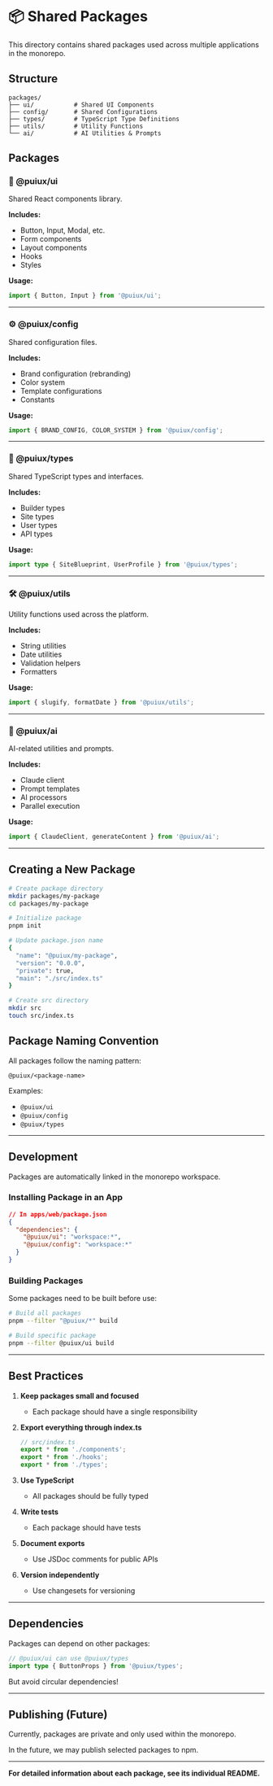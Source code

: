 # 📦 Shared Packages

This directory contains shared packages used across multiple applications in the monorepo.

## Structure

```
packages/
├── ui/           # Shared UI Components
├── config/       # Shared Configurations
├── types/        # TypeScript Type Definitions
├── utils/        # Utility Functions
└── ai/           # AI Utilities & Prompts
```

## Packages

### 🎨 @puiux/ui
Shared React components library.

**Includes:**
- Button, Input, Modal, etc.
- Form components
- Layout components
- Hooks
- Styles

**Usage:**
```typescript
import { Button, Input } from '@puiux/ui';
```

---

### ⚙️ @puiux/config
Shared configuration files.

**Includes:**
- Brand configuration (rebranding)
- Color system
- Template configurations
- Constants

**Usage:**
```typescript
import { BRAND_CONFIG, COLOR_SYSTEM } from '@puiux/config';
```

---

### 📝 @puiux/types
Shared TypeScript types and interfaces.

**Includes:**
- Builder types
- Site types
- User types
- API types

**Usage:**
```typescript
import type { SiteBlueprint, UserProfile } from '@puiux/types';
```

---

### 🛠️ @puiux/utils
Utility functions used across the platform.

**Includes:**
- String utilities
- Date utilities
- Validation helpers
- Formatters

**Usage:**
```typescript
import { slugify, formatDate } from '@puiux/utils';
```

---

### 🤖 @puiux/ai
AI-related utilities and prompts.

**Includes:**
- Claude client
- Prompt templates
- AI processors
- Parallel execution

**Usage:**
```typescript
import { ClaudeClient, generateContent } from '@puiux/ai';
```

---

## Creating a New Package

```bash
# Create package directory
mkdir packages/my-package
cd packages/my-package

# Initialize package
pnpm init

# Update package.json name
{
  "name": "@puiux/my-package",
  "version": "0.0.0",
  "private": true,
  "main": "./src/index.ts"
}

# Create src directory
mkdir src
touch src/index.ts
```

## Package Naming Convention

All packages follow the naming pattern:
```
@puiux/<package-name>
```

Examples:
- `@puiux/ui`
- `@puiux/config`
- `@puiux/types`

---

## Development

Packages are automatically linked in the monorepo workspace.

### Installing Package in an App

```json
// In apps/web/package.json
{
  "dependencies": {
    "@puiux/ui": "workspace:*",
    "@puiux/config": "workspace:*"
  }
}
```

### Building Packages

Some packages need to be built before use:

```bash
# Build all packages
pnpm --filter "@puiux/*" build

# Build specific package
pnpm --filter @puiux/ui build
```

---

## Best Practices

1. **Keep packages small and focused**
   - Each package should have a single responsibility

2. **Export everything through index.ts**
   ```typescript
   // src/index.ts
   export * from './components';
   export * from './hooks';
   export * from './types';
   ```

3. **Use TypeScript**
   - All packages should be fully typed

4. **Write tests**
   - Each package should have tests

5. **Document exports**
   - Use JSDoc comments for public APIs

6. **Version independently**
   - Use changesets for versioning

---

## Dependencies

Packages can depend on other packages:

```typescript
// @puiux/ui can use @puiux/types
import type { ButtonProps } from '@puiux/types';
```

But avoid circular dependencies!

---

## Publishing (Future)

Currently, packages are private and only used within the monorepo.

In the future, we may publish selected packages to npm.

---

**For detailed information about each package, see its individual README.**

